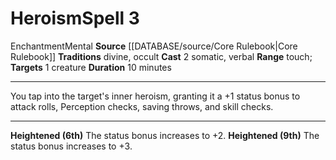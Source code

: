 ﻿---
actions: '[two-actions]'
component:
- Somatic
- Verbal
duration: 10 minutes
heighten: 6th, 9th
heighten_level: 3, 6, 9
id: '149'
level: '3'
name: Heroism
range: touch
rarity: Common
school: Enchantment
source: '[[DATABASE/source/Core Rulebook|Core Rulebook]]'
target: 1 creature
tradition:
- Divine
- Occult
trait:
- '[[DATABASE/trait/Enchantment|Enchantment]]'
- '[[DATABASE/trait/Mental|Mental]]'
type: Spell

---
# Heroism<span class="item-type">Spell 3</span>

<span class="item-trait">Enchantment</span><span class="item-trait">Mental</span>
**Source** [[DATABASE/source/Core Rulebook|Core Rulebook]] 
**Traditions** divine, occult
**Cast** <span class="action-icon">2</span> somatic, verbal
**Range** touch; **Targets** 1 creature
**Duration** 10 minutes

---
You tap into the target's inner heroism, granting it a +1 status bonus to attack rolls, Perception checks, saving throws, and skill checks.

---
**Heightened (6th)** The status bonus increases to +2.
**Heightened (9th)** The status bonus increases to +3.